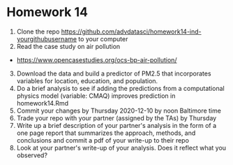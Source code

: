 # Homework 14

1. Clone the repo https://github.com/advdatasci/homework14-ind-yourgithubusername to your computer
2. Read the case study on air pollution
  - https://www.opencasestudies.org/ocs-bp-air-pollution/
3. Download the data and build a predictor of PM2.5 that incorporates variables for location, education, and population. 
4. Do a brief analysis to see if adding the predictions from a computational physics model (variable: CMAQ) improves prediction in homework14.Rmd
5. Commit your changes by Thursday 2020-12-10 by noon Baltimore time
6. Trade your repo with your partner (assigned by the TAs) by Thursday
7. Write up a brief description of your partner's analysis in the form of a one page report that summarizes the approach, methods, and conclusions and commit a pdf of your write-up to their repo
8. Look at your partner's write-up of your analysis. Does it reflect what you observed?

